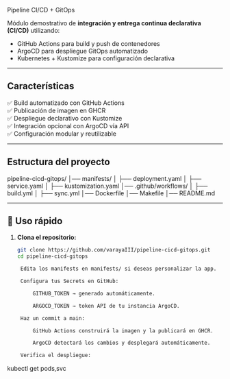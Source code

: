 Pipeline CI/CD + GitOps

Módulo demostrativo de **integración y entrega continua declarativa (CI/CD)** utilizando:
- GitHub Actions para build y push de contenedores
- ArgoCD para despliegue GitOps automatizado
- Kubernetes + Kustomize para configuración declarativa

---

## Características

✅ Build automatizado con GitHub Actions  
✅ Publicación de imagen en GHCR  
✅ Despliegue declarativo con Kustomize  
✅ Integración opcional con ArgoCD vía API  
✅ Configuración modular y reutilizable  

---

## Estructura del proyecto

pipeline-cicd-gitops/
│── manifests/
│ ├── deployment.yaml
│ ├── service.yaml
│ ├── kustomization.yaml
│── .github/workflows/
│ ├── build.yml
│ ├── sync.yml
│── Dockerfile
│── Makefile
│── README.md


---

## 🚀 Uso rápido

1. **Clona el repositorio:**
   ```bash
   git clone https://github.com/varayaIII/pipeline-cicd-gitops.git
   cd pipeline-cicd-gitops

    Edita los manifests en manifests/ si deseas personalizar la app.

    Configura tus Secrets en GitHub:

        GITHUB_TOKEN → generado automáticamente.

        ARGOCD_TOKEN → token API de tu instancia ArgoCD.

    Haz un commit a main:

        GitHub Actions construirá la imagen y la publicará en GHCR.

        ArgoCD detectará los cambios y desplegará automáticamente.

    Verifica el despliegue:

kubectl get pods,svc
